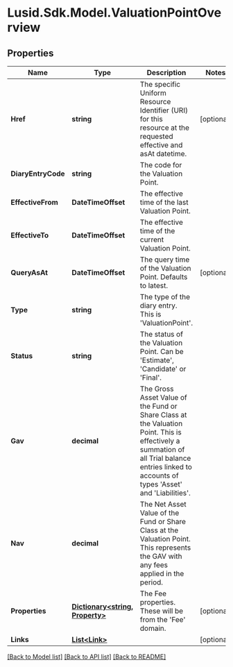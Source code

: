 # Lusid.Sdk.Model.ValuationPointOverview

## Properties

Name | Type | Description | Notes
------------ | ------------- | ------------- | -------------
**Href** | **string** | The specific Uniform Resource Identifier (URI) for this resource at the requested effective and asAt datetime. | [optional] 
**DiaryEntryCode** | **string** | The code for the Valuation Point. | 
**EffectiveFrom** | **DateTimeOffset** | The effective time of the last Valuation Point. | 
**EffectiveTo** | **DateTimeOffset** | The effective time of the current Valuation Point. | 
**QueryAsAt** | **DateTimeOffset** | The query time of the Valuation Point. Defaults to latest. | [optional] 
**Type** | **string** | The type of the diary entry. This is &#39;ValuationPoint&#39;. | 
**Status** | **string** | The status of the Valuation Point. Can be &#39;Estimate&#39;, &#39;Candidate&#39; or &#39;Final&#39;. | 
**Gav** | **decimal** | The Gross Asset Value of the Fund or Share Class at the Valuation Point. This is effectively a summation of all Trial balance entries linked to accounts of types &#39;Asset&#39; and &#39;Liabilities&#39;. | 
**Nav** | **decimal** | The Net Asset Value of the Fund or Share Class at the Valuation Point. This represents the GAV with any fees applied in the period. | 
**Properties** | [**Dictionary&lt;string, Property&gt;**](Property.md) | The Fee properties. These will be from the &#39;Fee&#39; domain. | [optional] 
**Links** | [**List&lt;Link&gt;**](Link.md) |  | [optional] 

[[Back to Model list]](../README.md#documentation-for-models) [[Back to API list]](../README.md#documentation-for-api-endpoints) [[Back to README]](../README.md)

